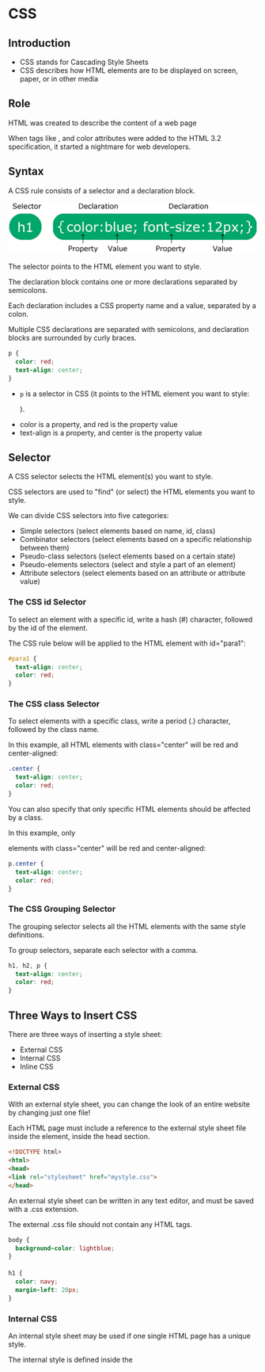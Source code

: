 # CSS

## Introduction

- CSS stands for Cascading Style Sheets
- CSS describes how HTML elements are to be displayed on screen, paper, or in other media

## Role

HTML was created to describe the content of a web page

When tags like <font>, and color attributes were added to the HTML 3.2 specification, it started a nightmare for web developers. 

## Syntax

A CSS rule consists of a selector and a declaration block.

![img.png](../static/images/css-syntax.png)

The selector points to the HTML element you want to style.

The declaration block contains one or more declarations separated by semicolons.

Each declaration includes a CSS property name and a value, separated by a colon.

Multiple CSS declarations are separated with semicolons, and declaration blocks are surrounded by curly braces.

```css
p {
  color: red;
  text-align: center;
}
```
- `p` is a selector in CSS (it points to the HTML element you want to style: <p>).
- color is a property, and red is the property value
- text-align is a property, and center is the property value

## Selector

A CSS selector selects the HTML element(s) you want to style.

CSS selectors are used to "find" (or select) the HTML elements you want to style.

We can divide CSS selectors into five categories:
- Simple selectors (select elements based on name, id, class)
- Combinator selectors (select elements based on a specific relationship between them)
- Pseudo-class selectors (select elements based on a certain state)
- Pseudo-elements selectors (select and style a part of an element)
- Attribute selectors (select elements based on an attribute or attribute value)

### The CSS id Selector

To select an element with a specific id, write a hash (#) character, followed by the id of the element.

The CSS rule below will be applied to the HTML element with id="para1": 

```css
#para1 {
  text-align: center;
  color: red;
}
```
### The CSS class Selector

To select elements with a specific class, write a period (.) character, followed by the class name.

In this example, all HTML elements with class="center" will be red and center-aligned: 

```css
.center {
  text-align: center;
  color: red;
}
```

You can also specify that only specific HTML elements should be affected by a class.

In this example, only <p> elements with class="center" will be red and center-aligned:

```css
p.center {
  text-align: center;
  color: red;
}
```

### The CSS Grouping Selector

The grouping selector selects all the HTML elements with the same style definitions.

To group selectors, separate each selector with a comma.

```css
h1, h2, p {
  text-align: center;
  color: red;
}
```

## Three Ways to Insert CSS

There are three ways of inserting a style sheet:

- External CSS
- Internal CSS
- Inline CSS

### External CSS

With an external style sheet, you can change the look of an entire website by changing just one file!

Each HTML page must include a reference to the external style sheet file inside the <link> element, inside the head section.

```html
<!DOCTYPE html>
<html>
<head>
<link rel="stylesheet" href="mystyle.css">
</head>
```

An external style sheet can be written in any text editor, and must be saved with a .css extension.

The external .css file should not contain any HTML tags.

```css
body {
  background-color: lightblue;
}

h1 {
  color: navy;
  margin-left: 20px;
}
```

### Internal CSS

An internal style sheet may be used if one single HTML page has a unique style.

The internal style is defined inside the <style> element, inside the head section.

```html
<!DOCTYPE html>
<html>
<head>
<style>
body {
  background-color: linen;
}

h1 {
  color: maroon;
  margin-left: 40px;
}
</style>
</head>
```

### Inline CSS

An inline style may be used to apply a unique style to a single element.

To use inline styles, add the style attribute to the relevant element. The style attribute can contain any CSS property.

```html
<!DOCTYPE html>
<html>
<body>

<h1 style="color:blue;text-align:center;">This is a heading</h1>
<p style="color:red;">This is a paragraph.</p>

</body>
</html>
```

### Cascading Order

If some properties have been defined by the same selector (element) in different style sheets, the value from the last read style sheet will be used. 

All the styles on a page will "cascade" into a new "virtual" style sheet by the following rules, where number one has the highest priority:

1. Inline style (inside an HTML element)
2. External and internal style sheets (in the head section)
3. Browser default

## CSS Comments

A CSS comment starts with /* and ends with */:

```css
/* This is a single-line comment */
p {
  color: red;
}
```

## CSS Colors

Colors are specified using predefined color names, or RGB, HEX, HSL, RGBA, HSLA values.

### CSS Background Color

```html
<h1 style="background-color:DodgerBlue;">Hello World</h1>
```

### CSS Text Color

```html
<h1 style="color:Tomato;">Hello World</h1>
```

### CSS Border Color

```html
<h1 style="border:2px solid Tomato;">Hello World</h1>
```

### CSS Color Values

In CSS, colors can also be specified using RGB values, HEX values, HSL values, RGBA values, and HSLA values:

```html
<h1 style="background-color:rgb(255, 99, 71);">...</h1>
<h1 style="background-color:#ff6347;">...</h1>
<h1 style="background-color:hsl(9, 100%, 64%);">...</h1>
```

## CSS Backgrounds

### CSS background-color

The background-color property specifies the background color of an element.

```css
body {
  background-color: lightblue;
}
```

### Opacity / Transparency

The opacity property specifies the opacity/transparency of an element. It can take a value from 0.0 - 1.0. The lower value, the more transparent:

```css
div {
  background-color: green;
  opacity: 0.3;
}
```

### Transparency using RGBA

```css
div {
  background: rgba(0, 128, 0, 0.3) /* Green background with 30% opacity */
}
```

## CSS Border

### CSS Border Style

```css
p.dotted {border-style: dotted;}
p.dashed {border-style: dashed;}
p.solid {border-style: solid;}
p.double {border-style: double;}
p.groove {border-style: groove;}
p.ridge {border-style: ridge;}
p.inset {border-style: inset;}
p.outset {border-style: outset;}
p.none {border-style: none;}
p.hidden {border-style: hidden;}
p.mix {border-style: dotted dashed solid double;}
```
![img.png](../static/images/border-style.png)

### CSS Border Width

The border-width property can have from one to four values (for the top border, right border, bottom border, and the left border):

Four values are assigned to four sides clockwise. If one value is missing, get the value from the value of its symmetrical side. 
If symmetrical value is missing as well, get the value from previous one.

```css
p.one {
  border-style: solid;
  border-width: 5px; /* 5px for top bottom left right */
}

p.two {
  border-style: solid;
  border-width: 5px 10px; /* 5px top and bottom, 10px on the sides */
}

p.three {
  border-style: solid;
  border-width: 5px 10px 15px; /* 5px top, 10px for right, 15 for bottom */
}
p.four {
    border-style: solid;
    border-width: 5px 10px 15px 20px; /* 5px top, 10px for right, 15 for bottom, 20 for left */
}
```

### CSS Border Color

The border-color property is used to set the color of the four borders.

The border-color property can have from one to four values (for the top border, right border, bottom border, and the left border). 

Four values are assigned to four sides clockwise. If one value is missing, get the value from the value of its symmetrical side.
If symmetrical value is missing as well, get the value from previous one.

```css
p.one {
  border-style: solid;
  border-color: red green blue yellow; /* red top, green right, blue bottom and yellow left */
}
```

### CSS Border Sides

In CSS, there are also properties for specifying each of the borders (top, right, bottom, and left):

```css
p {
  border-top-style: dotted;
  border-right-style: solid;
  border-bottom-style: dotted;
  border-left-style: solid;
}
```

The example above gives the same result as this:

```css
p {
  border-style: dotted solid;
}
```

### CSS Border - Shorthand Property

The border property is a shorthand property for the following individual border properties:

- border-width
- border-style (required)
- border-color

```css
p {
  border: 5px solid red;
}
```

### CSS Rounded Borders

The border-radius property is used to add rounded borders to an element:

```css
p {
  border: 2px solid red;
  border-radius: 5px;
}
```

## CSS Margins

Margins are used to create space around elements, outside of any defined borders.

### Margin - Individual Sides

CSS has properties for specifying the margin for each side of an element:

- margin-top
- margin-right
- margin-bottom
- margin-left

All the margin properties can have the following values:

- auto : the browser calculates the margin
- length : specifies a margin in px, pt, cm, etc.
- % : specifies a margin in % of the width of the containing element
- inherit : specifies that the margin should be inherited from the parent element

### Margin - Shorthand Property

The margin property is a shorthand property for the following individual margin properties:

- margin-top
- margin-right
- margin-bottom
- margin-left

### The auto Value

You can set the margin property to auto to horizontally center the element within its container.

The element will then take up the specified width, and the remaining space will be split equally between the left and right margins.

### CSS Margin Collapse

Top and bottom margins of elements are sometimes collapsed into a single margin that is equal to the largest of the two margins.

This does not happen on left and right margins! Only top and bottom margins!

```css
h1 {
  margin: 0 0 50px 0;
}

h2 {
  margin: 20px 0 0 0;
}
```

In this example the h1 element has a bottom margin of 50px and the h2 element has a top margin of 20px. So, the vertical margin between h1 and h2 should have been 70px (50px + 20px). However, due to margin collapse, the actual margin ends up being 50px.

## CSS Padding

Padding is used to create space around an element's content, inside of any defined borders.

### Padding - Individual Sides

CSS has properties for specifying the padding for each side of an element:

- padding-top
- padding-right
- padding-bottom
- padding-left

All the padding properties can have the following values:

- length: specifies a padding in px, pt, cm, etc.
- %: specifies a padding in % of the width of the containing element
- inherit: specifies that the padding should be inherited from the parent element

### Padding - Shorthand Property

top-right-bottom-left(clockwise)

### Padding and Element Width

The CSS width property specifies the width of the element's content area. The content area is the portion inside the padding, border, and margin of an element (the box model).

So, if an element has a specified width, the padding added to that element will be added to the total width of the element. This is often an undesirable result.

Here, the <div> element is given a width of 300px. However, the actual width of the <div> element will be 350px (300px + 25px of left padding + 25px of right padding):

```css
div {
    width: 300px;
    padding: 25px;
}
```

To keep the width at 300px, no matter the amount of padding, you can use the box-sizing property. This causes the element to maintain its actual width; if you increase the padding, the available content space will decrease.

```css
div {
  width: 300px;
  padding: 25px;
  box-sizing: border-box;
}
```

## CSS Height, Width and Max-width

The CSS height and width properties are used to set the height and width of an element.

The CSS max-width property is used to set the maximum width of an element.

The height and width properties do not include padding, borders, or margins. It sets the height/width of the area inside the padding, border, and margin of the element.

## CSS Box Model

In CSS, the term "box model" is used when talking about design and layout.

The CSS box model is essentially a box that wraps around every HTML element. It consists of: margins, borders, padding, and the actual content. The image below illustrates the box model:

![img.png](../static/images/css-box.png)

Explanation of the different parts:

- Content: The content of the box, where text and images appear
- Padding: Clears an area around the content. The padding is transparent
- Border: A border that goes around the padding and content
- Margin: Clears an area outside the border. The margin is transparent

### Width and Height of an Element

Important: When you set the width and height properties of an element with CSS, you just set the width and height of the content area. To calculate the full size of an element, you must also add padding, borders.

```
Actual width = element width + left padding width+ right padding width + left border width + right border width
Acutal height = element height + top padding height+ bottom padding height + top border height + bottom border height
```

## CSS Outline

An outline is a line that is drawn around elements, OUTSIDE the borders, to make the element "stand out".

![img.png](../static/images/outline.png)

CSS has the following outline properties:

- outline-style
- outline-color
- outline-width
- outline-offset
- outline

> Note: Outline differs from borders! Unlike border, the outline is drawn outside the element's border, and may overlap other content. Also, the outline is NOT a part of the element's dimensions; the element's total width and height is not affected by the width of the outline.

## Text

### Text Color and Background Color

```css
div {
  background-color: blue;
  color: white;
}
```

### Text Alignment and Text Direction

- text-align
- text-align-last
- direction
- unicode-bidi
- vertical-align

[TBC](https://www.w3schools.com/css/css_text_align.asp)

## Display

The display property is the most important CSS property for controlling layout.

The display property specifies if/how an element is displayed.

Every HTML element has a default display value depending on what type of element it is. The default display value for most elements is block or inline.

### Block-level Elements

A block-level element always starts on a new line and takes up the full width available (stretches out to the left and right as far as it can).

Examples of block-level elements:

- `<div>`
- `<h>`
- `<p>`
- `<form>`
- `<header>`
- `<footer>`
- `<section>`

### Inline Elements

An inline element does not start on a new line and only takes up as much width as necessary.

Examples of inline elements:

- `<span>`
- `<a>`
- `<img>`

### Display: none;

display: none; is commonly used with JavaScript to hide and show elements without deleting and recreating them. 

## Max-width

As mentioned in the previous chapter; a block-level element always takes up the full width available (stretches out to the left and right as far as it can).

Setting the width of a block-level element will prevent it from stretching out to the edges of its container. 

Then, you can set the margins to auto, to horizontally center the element within its container. 

The element will take up the specified width, and the remaining space will be split equally between the two margins:

## Position

The position property specifies the type of positioning method used for an element (static, relative, fixed, absolute or sticky).

### position: static


